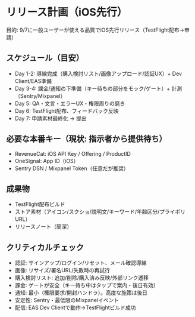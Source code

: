 # リリース計画（iOS先行）

目的: 9/7に一般ユーザーが使える品質でiOS先行リリース（TestFlight配布→申請）

## スケジュール（目安）
- Day 1-2: 導線完成（購入検討リスト/画像アップロード/認証UX）+ Dev Client/EAS準備
- Day 3-4: 課金/通知の下準備（キー待ちの部分をモック/ゲート）+ 計測（Sentry/Mixpanel）
- Day 5: QA・文言・エラーUX・権限周りの磨き
- Day 6: TestFlight配布、フィードバック反映
- Day 7: 申請素材最終化 → 提出

## 必要な本番キー（現状: 指示者から提供待ち）
- RevenueCat: iOS API Key / Offering / ProductID
- OneSignal: App ID（iOS）
- Sentry DSN / Mixpanel Token（任意だが推奨）

## 成果物
- TestFlight配布ビルド
- ストア素材（アイコン/スクショ/説明文/キーワード/年齢区分/プライポリURL）
- リリースノート（簡潔）

## クリティカルチェック
- 認証: サインアップ/ログイン/リセット、メール確認導線
- 画像: リサイズ/署名URL/失敗時の再試行
- 購入検討リスト: 追加/削除/購入済み反映/外部リンク遷移
- 課金: ゲートが安全（キー待ち中はタップで案内・後日有効）
- 通知: 最小（権限要求/開封ハンドラ）。高度な施策は後日
- 安定性: Sentry・最低限のMixpanelイベント
- 配信: EAS Dev Clientで動作→TestFlightビルド成功

